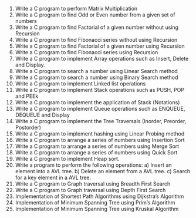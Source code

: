 1. Write a C program to perform Matrix Multiplication 
 2. Write a C program to find Odd or Even number from a given set of numbers
 3. Write a C program to find Factorial of a given number without using Recursion
 4. Write a C program to find Fibonacci series without using Recursion
 5. Write a C program to find Factorial of a given number using Recursion
 6. Write a C program to find Fibonacci series using Recursion
 7. Write a C program to implement Array operations such as Insert, Delete and Display.
 8. Write a C program to search a number using Linear Search method
 9. Write a C program to search a number using Binary Search method
 10. Write a C program to implement Linked list operations
 11. Write a C program to implement Stack operations such as PUSH, POP and PEEk
 12. Write a C program to implement the application of Stack (Notations)
 13. Write a C program to implement Queue operations such as ENQUEUE, DEQUEUE and Display
 14. Write a C program to implement the Tree Traversals (Inorder, Preorder, Postorder)
 15. Write a C program to implement hashing using Linear Probing method 
16. Write a C program to arrange a series of numbers using Insertion Sort
 17. Write a C program to arrange a series of numbers using Merge Sort 
18. Write a C program to arrange a series of numbers using Quick Sort
 19. Write a C program to implement Heap sort.
 20. Write a program to perform the following operations:
 a) Insert an element into a AVL tree. 
b) Delete an element from a AVL tree.
 c) Search for a key element in a AVL tree.
 21. Write a C program to Graph traversal using Breadth First Search
 22. Write a C program to Graph traversal using Depth First Search 
23. Implementation of Shortest Path Algorithms using Dijkstra’s Algorithm
 24. Implementation of Minimum Spanning Tree using Prim’s Algorithm 
25. Implementation of Minimum Spanning Tree using Kruskal Algorithm
